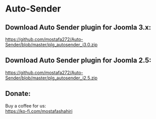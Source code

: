 # Auto-Sender

## Download Auto Sender plugin for Joomla 3.x:               
https://github.com/mostafa272/Auto-Sender/blob/master/plg_autosender_j3.0.zip              
                                
## Download Auto Sender plugin for Joomla 2.5:                          
https://github.com/mostafa272/Auto-Sender/blob/master/plg_autosender_j2.5.zip                 
                         
## Donate:                   
Buy a coffee for us:                  
https://ko-fi.com/mostafashahiri
